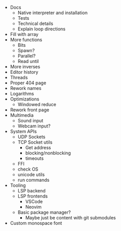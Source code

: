 - Docs
  - Native interpreter and installation
  - Tests
  - Technical details
  - Explain loop directions
- Fill with array
- More functions
  - Bits
  - Spawn?
  - Parallel?
  - Read until
- More inverses
- Editor history
- Threads
- Proper 404 page
- Rework names
- Logarithms
- Optimizations
  - Windowed reduce
- Rework front page
- Multimedia
  - Sound input
  - Webcam input?
- System APIs
  - UDP Sockets
  - TCP Socket utils
    - Get address
    - blocking/nonblocking
    - timeouts
  - FFI
  - check OS
  - unicode utils
  - run commands
- Tooling
  - LSP backend
  - LSP frontends
    - VSCode
    - Neovim
  - Basic package manager?
    - Maybe just be content with git submodules
- Custom monospace font
